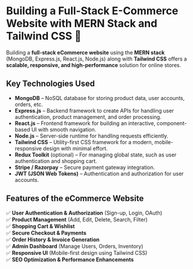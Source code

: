 # Building a Full-Stack E-Commerce Website with MERN Stack and Tailwind CSS 🚀

Building a **full-stack eCommerce website** using the **MERN stack** (MongoDB, Express.js, React.js, Node.js) along with **Tailwind CSS** offers a **scalable, responsive, and high-performance** solution for online stores.

## Key Technologies Used

- **MongoDB** – NoSQL database for storing product data, user accounts, orders, etc.
- **Express.js** – Backend framework to create APIs for handling user authentication, product management, and order processing.
- **React.js** – Frontend framework for building an interactive, component-based UI with smooth navigation.
- **Node.js** – Server-side runtime for handling requests efficiently.
- **Tailwind CSS** – Utility-first CSS framework for a modern, mobile-responsive design with minimal effort.
- **Redux Toolkit** (optional) – For managing global state, such as user authentication and shopping cart.
- **Stripe / Razorpay** – Secure payment gateway integration.
- **JWT (JSON Web Tokens)** – Authentication and authorization for user accounts.

## Features of the eCommerce Website

✅ **User Authentication & Authorization** (Sign-up, Login, OAuth)  
✅ **Product Management** (Add, Edit, Delete, Search, Filter)  
✅ **Shopping Cart & Wishlist**  
✅ **Secure Checkout & Payments**  
✅ **Order History & Invoice Generation**  
✅ **Admin Dashboard** (Manage Users, Orders, Inventory)  
✅ **Responsive UI** (Mobile-first design using Tailwind CSS)  
✅ **SEO Optimization & Performance Enhancements**
